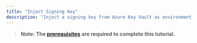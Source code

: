 ```yaml
---
title: "Inject Signing Key"
description: "Inject a signing key from Azure Key Vault as environment variable into an application"
---
```


> **Note: The [prerequisites](../prerequisites) are required to complete this tutorial.**
